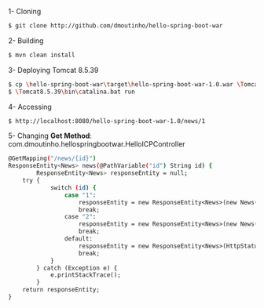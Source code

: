 1- Cloning
```sh
$ git clone http://github.com/dmoutinho/hello-spring-boot-war
```




2- Building
```sh
$ mvn clean install
```

3- Deploying Tomcat 8.5.39
```sh
$ cp \hello-spring-boot-war\target\hello-spring-boot-war-1.0.war \Tomcat8.5.39\webapps
$ \Tomcat8.5.39\bin\catalina.bat run
```

4- Accessing
```sh
$ http://localhost:8080/hello-spring-boot-war-1.0/news/1
```

5- Changing **Get Method**: com.dmoutinho.hellospringbootwar.HelloICPController
```sh
@GetMapping("/news/{id}")
ResponseEntity<News> news(@PathVariable("id") String id) {
		ResponseEntity<News> responseEntity = null;
    try {
    		switch (id) {
				case "1":
		    		responseEntity = new ResponseEntity<News>(new News("Title 1","Content 1"),HttpStatus.OK);
					break;
				case "2":
		    		responseEntity = new ResponseEntity<News>(new News("Title 2","Content 2"),HttpStatus.OK);
					break;
				default:
		    		responseEntity = new ResponseEntity<News>(HttpStatus.NOT_FOUND);
					break;
			}
		} catch (Exception e) {
			e.printStackTrace();
		}
    return responseEntity;
}
```
